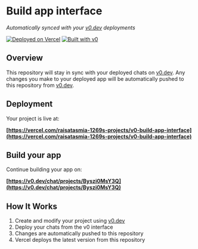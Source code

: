# Build app interface

*Automatically synced with your [v0.dev](https://v0.dev) deployments*

[![Deployed on Vercel](https://img.shields.io/badge/Deployed%20on-Vercel-black?style=for-the-badge&logo=vercel)](https://vercel.com/raisatasmia-1269s-projects/v0-build-app-interface)
[![Built with v0](https://img.shields.io/badge/Built%20with-v0.dev-black?style=for-the-badge)](https://v0.dev/chat/projects/Byszi0MsY3Q)

## Overview

This repository will stay in sync with your deployed chats on [v0.dev](https://v0.dev).
Any changes you make to your deployed app will be automatically pushed to this repository from [v0.dev](https://v0.dev).

## Deployment

Your project is live at:

**[https://vercel.com/raisatasmia-1269s-projects/v0-build-app-interface](https://vercel.com/raisatasmia-1269s-projects/v0-build-app-interface)**

## Build your app

Continue building your app on:

**[https://v0.dev/chat/projects/Byszi0MsY3Q](https://v0.dev/chat/projects/Byszi0MsY3Q)**

## How It Works

1. Create and modify your project using [v0.dev](https://v0.dev)
2. Deploy your chats from the v0 interface
3. Changes are automatically pushed to this repository
4. Vercel deploys the latest version from this repository
